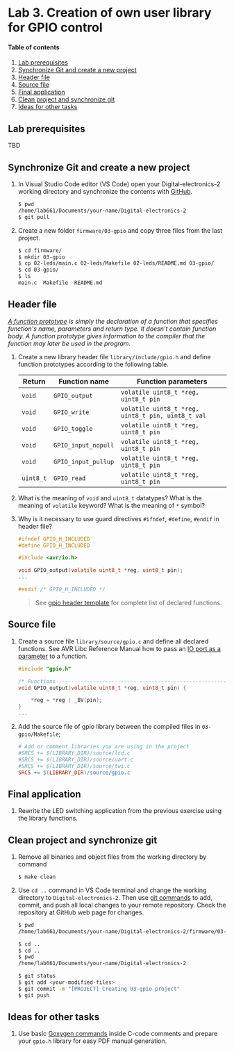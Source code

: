 # Lab 3. Creation of own user library for GPIO control

#### Table of contents

1. [Lab prerequisites](#Lab-prerequisites)
2. [Synchronize Git and create a new project](#Synchronize-Git-and-create-a-new-project)
3. [Header file](#Header-file)
4. [Source file](#Source-file)
5. [Final application](#Final-application)
6. [Clean project and synchronize git](#Clean-project-and-synchronize-git)
7. [Ideas for other tasks](#Ideas-for-other-tasks)


## Lab prerequisites

TBD


## Synchronize Git and create a new project

1. In Visual Studio Code editor (VS Code) open your Digital-electronics-2 working directory and synchronize the contents with [GitHub](https://github.com/joshnh/Git-Commands).

    ```bash
    $ pwd
    /home/lab661/Documents/your-name/Digital-electronics-2
    $ git pull
    ```

2. Create a new folder `firmware/03-gpio` and copy three files from the last project.

    ```bash
    $ cd firmware/
    $ mkdir 03-gpio
    $ cp 02-leds/main.c 02-leds/Makefile 02-leds/README.md 03-gpio/
    $ cd 03-gpio/
    $ ls
    main.c  Makefile  README.md
    ```


## Header file

*[A function prototype](https://www.programiz.com/c-programming/c-user-defined-functions) is simply the declaration of a function that specifies function's name, parameters and return type. It doesn't contain function body. A function prototype gives information to the compiler that the function may later be used in the program.*

1. Create a new library header file `library/include/gpio.h` and define function prototypes according to the following table.

    | **Return** | **Function name** | **Function parameters** |
    |---|---|---|
    | `void` | `GPIO_output` | `volatile uint8_t *reg, uint8_t pin` |
    | `void` | `GPIO_write` | `volatile uint8_t *reg, uint8_t pin, uint8_t val` |
    | `void` | `GPIO_toggle` | `volatile uint8_t *reg, uint8_t pin` |
    | `void` | `GPIO_input_nopull` | `volatile uint8_t *reg, uint8_t pin` |
    | `void` | `GPIO_input_pullup` | `volatile uint8_t *reg, uint8_t pin` |
    | `uint8_t` | `GPIO_read` | `volatile uint8_t *reg, uint8_t pin` |

2. What is the meaning of `void` and `uint8_t` datatypes? What is the meaning of `volatile` keyword? What is the meaning of `*` symbol?

3. Why is it necessary to use guard directives `#ifndef`, `#define`, `#endif` in header file?

    ```C
    #ifndef GPIO_H_INCLUDED
    #define GPIO_H_INCLUDED

    #include <avr/io.h>

    void GPIO_output(volatile uint8_t *reg, uint8_t pin);
    ...
    
    #endif /* GPIO_H_INCLUDED */
    ```

    > See [gpio header template](../library/include/gpio.h) for complete list of declared functions.
    >


## Source file

1. Create a source file `library/source/gpio.c` and define all declared functions. See AVR Libc Reference Manual how to pass an [IO port as a parameter](https://www.microchip.com/webdoc/AVRLibcReferenceManual/FAQ_1faq_port_pass.html) to a function.

    ```C
    #include "gpio.h"

    /* Functions ---------------------------------------------------------*/
    void GPIO_output(volatile uint8_t *reg, uint8_t pin) {

        *reg = *reg | _BV(pin);
    }
    ...
    ```

2. Add the source file of gpio library between the compiled files in `03-gpio/Makefile`;

    ```Makefile
    # Add or comment libraries you are using in the project
    #SRCS += $(LIBRARY_DIR)/source/lcd.c
    #SRCS += $(LIBRARY_DIR)/source/uart.c
    #SRCS += $(LIBRARY_DIR)/source/twi.c
    SRCS += $(LIBRARY_DIR)/source/gpio.c
    ```


## Final application

1. Rewrite the LED switching application from the previous exercise using the library functions.


## Clean project and synchronize git

1. Remove all binaries and object files from the working directory by command

    ```bash
    $ make clean
    ```

2. Use `cd ..` command in VS Code terminal and change the working directory to `Digital-electronics-2`. Then use [git commands](https://github.com/joshnh/Git-Commands) to add, commit, and push all local changes to your remote repository. Check the repository at GitHub web page for changes.

    ```bash
    $ pwd
    /home/lab661/Documents/your-name/Digital-electronics-2/firmware/03-gpio

    $ cd ..
    $ cd ..
    $ pwd
    /home/lab661/Documents/your-name/Digital-electronics-2

    $ git status
    $ git add <your-modified-files>
    $ git commit -m "[PROJECT] Creating 03-gpio project"
    $ git push
    ```


## Ideas for other tasks

1. Use basic [Goxygen commands](http://www.doxygen.nl/manual/docblocks.html#specialblock) inside C-code comments and prepare your `gpio.h` library for easy PDF manual generation.

